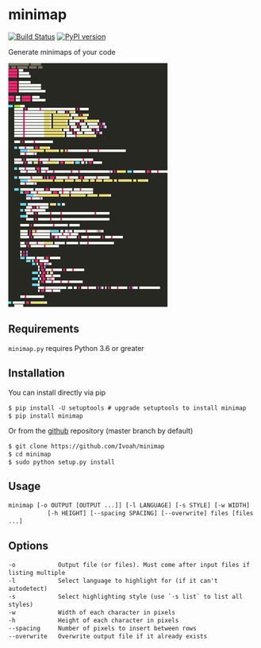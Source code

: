 # minimap

[![Build Status](https://travis-ci.org/Ivoah/minimap.svg?branch=master)](https://travis-ci.org/Ivoah/minimap)
[![PyPI version](https://badge.fury.io/py/minimap.svg)](https://badge.fury.io/py/minimap)

Generate minimaps of your code

![example](https://raw.githubusercontent.com/Ivoah/minimap/master/minimap.png)

## Requirements

`minimap.py` requires Python 3.6 or greater

## Installation
You can install directly via pip
```shell
$ pip install -U setuptools # upgrade setuptools to install minimap
$ pip install minimap
```

Or from the [github](https://github.com/Ivoah/minimap) repository (master branch by default)
```shell
$ git clone https://github.com/Ivoah/minimap
$ cd minimap
$ sudo python setup.py install
```

## Usage

```
minimap [-o OUTPUT [OUTPUT ...]] [-l LANGUAGE] [-s STYLE] [-w WIDTH]
           [-h HEIGHT] [--spacing SPACING] [--overwrite] files [files ...]
```

## Options

```
-o            Output file (or files). Must come after input files if listing multiple
-l            Select language to highlight for (if it can't autodetect)
-s            Select highlighting style (use `-s list` to list all styles)
-w            Width of each character in pixels
-h            Height of each character in pixels
--spacing     Number of pixels to insert between rows
--overwrite   Overwrite output file if it already exists
```
